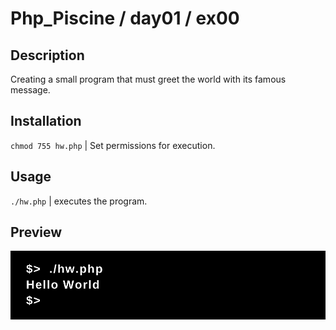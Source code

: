 # Php_Piscine / day01 / ex00

## Description
Creating a small program that must greet the world with its famous message.

## Installation
`chmod 755 hw.php` | Set permissions for execution.

## Usage
`./hw.php` | executes the program.

## Preview
<img src="../../resources/images/hw.png" width="1200">

